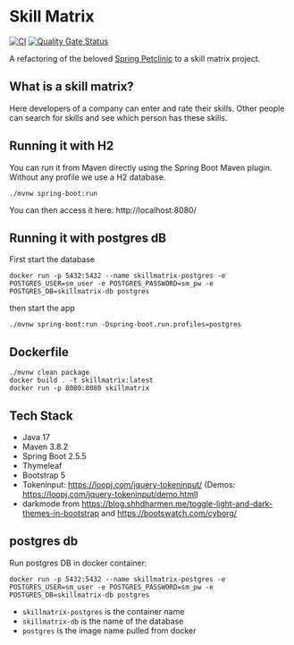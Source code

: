 # Skill Matrix

[![CI](https://github.com/marckoch/skillmatrix/actions/workflows/main.yml/badge.svg)](https://github.com/marckoch/skillmatrix/actions/workflows/main.yml)
[![Quality Gate Status](https://sonarcloud.io/api/project_badges/measure?project=marckoch_skillmatrix&metric=alert_status)](https://sonarcloud.io/dashboard?id=marckoch_skillmatrix)

A refactoring of the beloved [Spring Petclinic](https://github.com/spring-projects/spring-petclinic) to a skill matrix project.

## What is a skill matrix?

Here developers of a company can enter and rate their skills. Other people can search for skills and see which person has these skills.

## Running it with H2

You can run it from Maven directly using the Spring Boot Maven plugin. Without any profile we use a H2 database.

```
./mvnw spring-boot:run
```

You can then access it here: http://localhost:8080/

## Running it with postgres dB

First start the database
```shell
docker run -p 5432:5432 --name skillmatrix-postgres -e POSTGRES_USER=sm_user -e POSTGRES_PASSWORD=sm_pw -e POSTGRES_DB=skillmatrix-db postgres
```
then start the app
```
./mvnw spring-boot:run -Dspring-boot.run.profiles=postgres
```

## Dockerfile

```
./mvnw clean package
docker build . -t skillmatrix:latest
docker run -p 8080:8080 skillmatrix
```

## Tech Stack
- Java 17
- Maven 3.8.2
- Spring Boot 2.5.5
- Thymeleaf
- Bootstrap 5
- Tokeninput: https://loopj.com/jquery-tokeninput/ (Demos: https://loopj.com/jquery-tokeninput/demo.html)
- darkmode from https://blog.shhdharmen.me/toggle-light-and-dark-themes-in-bootstrap and https://bootswatch.com/cyborg/

## postgres db

Run postgres DB in docker container:
```
docker run -p 5432:5432 --name skillmatrix-postgres -e POSTGRES_USER=sm_user -e POSTGRES_PASSWORD=sm_pw -e POSTGRES_DB=skillmatrix-db postgres
```
- `skillmatrix-postgres` is the container name
- `skillmatrix-db` is the name of the database
- `postgres` is the image name pulled from docker
